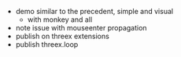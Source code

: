- demo similar to the precedent, simple and visual
  - with monkey and all
- note issue with mouseenter propagation  
- publish on threex extensions
- publish threex.loop 
